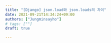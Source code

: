 ```yaml
---
title: "[Django] json.load와 json.loads의 차이"
date: 2021-09-21T14:34:24+09:00
authors: ["Jungminsayho"]
# tags: [""] 
draft: true

---
```



<br><br>

